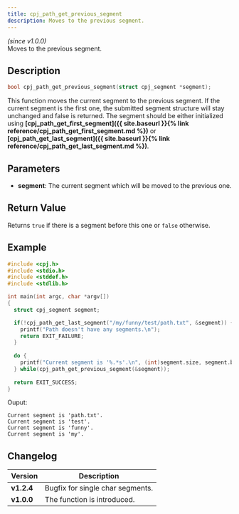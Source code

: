 ```yaml
---
title: cpj_path_get_previous_segment
description: Moves to the previous segment.
---
```


_(since v1.0.0)_  
Moves to the previous segment.

## Description
```c
bool cpj_path_get_previous_segment(struct cpj_segment *segment);
```

This function moves the current segment to the previous segment. If the current segment is the first one, the submitted segment structure will stay unchanged and false is returned. The segment should be either initialized using **[cpj_path_get_first_segment]({{ site.baseurl }}{% link reference/cpj_path_get_first_segment.md %})** or **[cpj_path_get_last_segment]({{ site.baseurl }}{% link reference/cpj_path_get_last_segment.md %})**.

## Parameters
 * **segment**: The current segment which will be moved to the previous one.

## Return Value
Returns ``true`` if there is a segment before this one or ``false`` otherwise.

## Example
```c
#include <cpj.h>
#include <stdio.h>
#include <stddef.h>
#include <stdlib.h>

int main(int argc, char *argv[])
{
  struct cpj_segment segment;

  if(!cpj_path_get_last_segment("/my/funny/test/path.txt", &segment)) {
    printf("Path doesn't have any segments.\n");
    return EXIT_FAILURE;
  }
  
  do {
    printf("Current segment is '%.*s'.\n", (int)segment.size, segment.begin);
  } while(cpj_path_get_previous_segment(&segment));
  
  return EXIT_SUCCESS;
}
```

Ouput:
```
Current segment is 'path.txt'.
Current segment is 'test'.
Current segment is 'funny'.
Current segment is 'my'.
```

## Changelog

| Version    | Description                                            |
|------------|--------------------------------------------------------|
| **v1.2.4** | Bugfix for single char segments.                       |
| **v1.0.0** | The function is introduced.                            |
